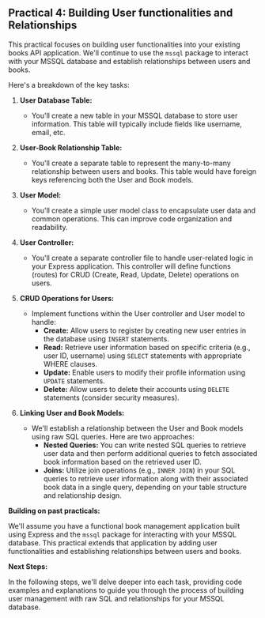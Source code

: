 ## Practical 4: Building User functionalities and Relationships

This practical focuses on building user functionalities into your existing books API application. We'll continue to use the `mssql` package to interact with your MSSQL database and establish relationships between users and books.

Here's a breakdown of the key tasks:

1. **User Database Table:**

   - You'll create a new table in your MSSQL database to store user information. This table will typically include fields like username, email, etc.

2. **User-Book Relationship Table:**

   - You'll create a separate table to represent the many-to-many relationship between users and books. This table would have foreign keys referencing both the User and Book models.

3. **User Model:**

   - You'll create a simple user model class to encapsulate user data and common operations. This can improve code organization and readability.

4. **User Controller:**

   - You'll create a separate controller file to handle user-related logic in your Express application. This controller will define functions (routes) for CRUD (Create, Read, Update, Delete) operations on users.

5. **CRUD Operations for Users:**

   - Implement functions within the User controller and User model to handle:
     - **Create:** Allow users to register by creating new user entries in the database using `INSERT` statements.
     - **Read:** Retrieve user information based on specific criteria (e.g., user ID, username) using `SELECT` statements with appropriate WHERE clauses.
     - **Update:** Enable users to modify their profile information using `UPDATE` statements.
     - **Delete:** Allow users to delete their accounts using `DELETE` statements (consider security measures).

6. **Linking User and Book Models:**
   - We'll establish a relationship between the User and Book models using raw SQL queries. Here are two approaches:
     - **Nested Queries:** You can write nested SQL queries to retrieve user data and then perform additional queries to fetch associated book information based on the retrieved user ID.
     - **Joins:** Utilize join operations (e.g., `INNER JOIN`) in your SQL queries to retrieve user information along with their associated book data in a single query, depending on your table structure and relationship design.

**Building on past practicals:**

We'll assume you have a functional book management application built using Express and the `mssql` package for interacting with your MSSQL database. This practical extends that application by adding user functionalities and establishing relationships between users and books.

**Next Steps:**

In the following steps, we'll delve deeper into each task, providing code examples and explanations to guide you through the process of building user management with raw SQL and relationships for your MSSQL database.
